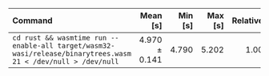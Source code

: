 | Command | Mean [s] | Min [s] | Max [s] | Relative |
|:---|---:|---:|---:|---:|
| `cd rust && wasmtime run --enable-all target/wasm32-wasi/release/binarytrees.wasm 21 < /dev/null > /dev/null` | 4.970 ± 0.141 | 4.790 | 5.202 | 1.00 |
